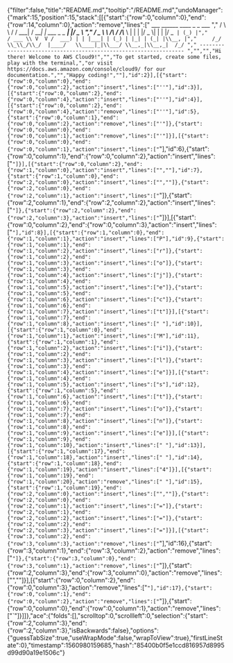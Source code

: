 {"filter":false,"title":"README.md","tooltip":"/README.md","undoManager":{"mark":15,"position":15,"stack":[[{"start":{"row":0,"column":0},"end":{"row":14,"column":0},"action":"remove","lines":["         ___        ______     ____ _                 _  ___  ","        / \\ \\      / / ___|   / ___| | ___  _   _  __| |/ _ \\ ","       / _ \\ \\ /\\ / /\\___ \\  | |   | |/ _ \\| | | |/ _` | (_) |","      / ___ \\ V  V /  ___) | | |___| | (_) | |_| | (_| |\\__, |","     /_/   \\_\\_/\\_/  |____/   \\____|_|\\___/ \\__,_|\\__,_|  /_/ "," ----------------------------------------------------------------- ","","","Hi there! Welcome to AWS Cloud9!","","To get started, create some files, play with the terminal,","or visit https://docs.aws.amazon.com/console/cloud9/ for our documentation.","","Happy coding!",""],"id":2}],[{"start":{"row":0,"column":0},"end":{"row":0,"column":2},"action":"insert","lines":["''"],"id":3}],[{"start":{"row":0,"column":2},"end":{"row":0,"column":4},"action":"insert","lines":["''"],"id":4}],[{"start":{"row":0,"column":2},"end":{"row":0,"column":4},"action":"remove","lines":["''"],"id":5},{"start":{"row":0,"column":1},"end":{"row":0,"column":2},"action":"remove","lines":["'"]},{"start":{"row":0,"column":0},"end":{"row":0,"column":1},"action":"remove","lines":["'"]}],[{"start":{"row":0,"column":0},"end":{"row":0,"column":1},"action":"insert","lines":["`"],"id":6},{"start":{"row":0,"column":1},"end":{"row":0,"column":2},"action":"insert","lines":["`"]}],[{"start":{"row":0,"column":2},"end":{"row":1,"column":0},"action":"insert","lines":["",""],"id":7},{"start":{"row":1,"column":0},"end":{"row":2,"column":0},"action":"insert","lines":["",""]},{"start":{"row":2,"column":0},"end":{"row":2,"column":1},"action":"insert","lines":["`"]},{"start":{"row":2,"column":1},"end":{"row":2,"column":2},"action":"insert","lines":["`"]},{"start":{"row":2,"column":2},"end":{"row":2,"column":3},"action":"insert","lines":["`"]}],[{"start":{"row":0,"column":2},"end":{"row":0,"column":3},"action":"insert","lines":["`"],"id":8}],[{"start":{"row":1,"column":0},"end":{"row":1,"column":1},"action":"insert","lines":["P"],"id":9},{"start":{"row":1,"column":1},"end":{"row":1,"column":2},"action":"insert","lines":["r"]},{"start":{"row":1,"column":2},"end":{"row":1,"column":3},"action":"insert","lines":["o"]},{"start":{"row":1,"column":3},"end":{"row":1,"column":4},"action":"insert","lines":["j"]},{"start":{"row":1,"column":4},"end":{"row":1,"column":5},"action":"insert","lines":["e"]},{"start":{"row":1,"column":5},"end":{"row":1,"column":6},"action":"insert","lines":["c"]},{"start":{"row":1,"column":6},"end":{"row":1,"column":7},"action":"insert","lines":["t"]}],[{"start":{"row":1,"column":7},"end":{"row":1,"column":8},"action":"insert","lines":[" "],"id":10}],[{"start":{"row":1,"column":0},"end":{"row":1,"column":1},"action":"insert","lines":["M"],"id":11},{"start":{"row":1,"column":1},"end":{"row":1,"column":2},"action":"insert","lines":["i"]},{"start":{"row":1,"column":2},"end":{"row":1,"column":3},"action":"insert","lines":["l"]},{"start":{"row":1,"column":3},"end":{"row":1,"column":4},"action":"insert","lines":["e"]}],[{"start":{"row":1,"column":4},"end":{"row":1,"column":5},"action":"insert","lines":["s"],"id":12},{"start":{"row":1,"column":5},"end":{"row":1,"column":6},"action":"insert","lines":["t"]},{"start":{"row":1,"column":6},"end":{"row":1,"column":7},"action":"insert","lines":["o"]},{"start":{"row":1,"column":7},"end":{"row":1,"column":8},"action":"insert","lines":["n"]},{"start":{"row":1,"column":8},"end":{"row":1,"column":9},"action":"insert","lines":["e"]}],[{"start":{"row":1,"column":9},"end":{"row":1,"column":10},"action":"insert","lines":[" "],"id":13}],[{"start":{"row":1,"column":17},"end":{"row":1,"column":18},"action":"insert","lines":[" "],"id":14},{"start":{"row":1,"column":18},"end":{"row":1,"column":19},"action":"insert","lines":["4"]}],[{"start":{"row":1,"column":19},"end":{"row":1,"column":20},"action":"remove","lines":[" "],"id":15},{"start":{"row":1,"column":19},"end":{"row":2,"column":0},"action":"insert","lines":["",""]},{"start":{"row":2,"column":0},"end":{"row":2,"column":1},"action":"insert","lines":["="]},{"start":{"row":2,"column":1},"end":{"row":2,"column":2},"action":"insert","lines":["="]},{"start":{"row":2,"column":2},"end":{"row":2,"column":3},"action":"insert","lines":["="]}],[{"start":{"row":3,"column":2},"end":{"row":3,"column":3},"action":"remove","lines":["`"],"id":16},{"start":{"row":3,"column":1},"end":{"row":3,"column":2},"action":"remove","lines":["`"]},{"start":{"row":3,"column":0},"end":{"row":3,"column":1},"action":"remove","lines":["`"]},{"start":{"row":2,"column":3},"end":{"row":3,"column":0},"action":"remove","lines":["",""]}],[{"start":{"row":0,"column":2},"end":{"row":0,"column":3},"action":"remove","lines":["`"],"id":17},{"start":{"row":0,"column":1},"end":{"row":0,"column":2},"action":"remove","lines":["`"]},{"start":{"row":0,"column":0},"end":{"row":0,"column":1},"action":"remove","lines":["`"]}]]},"ace":{"folds":[],"scrolltop":0,"scrollleft":0,"selection":{"start":{"row":2,"column":3},"end":{"row":2,"column":3},"isBackwards":false},"options":{"guessTabSize":true,"useWrapMode":false,"wrapToView":true},"firstLineState":0},"timestamp":1560980159685,"hash":"85400b0f5e1ccd816957d8995d99d90a19e1506c"}